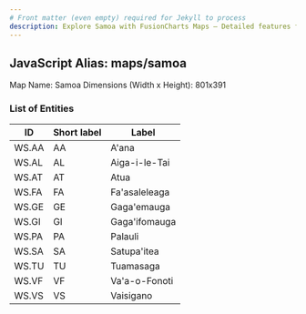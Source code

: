 ```yaml
---
# Front matter (even empty) required for Jekyll to process
description: Explore Samoa with FusionCharts Maps – Detailed features for seamless integration. Try now & enhance your data visualization today! 
---
```


## JavaScript Alias: maps/samoa

Map Name: Samoa
Dimensions (Width x Height): 801x391





### List of Entities

ID | Short label | Label
---|---|---|
WS.AA|AA|A'ana
WS.AL|AL|Aiga-i-le-Tai
WS.AT|AT|Atua
WS.FA|FA|Fa'asaleleaga
WS.GE|GE|Gaga'emauga
WS.GI|GI|Gaga'ifomauga
WS.PA|PA|Palauli
WS.SA|SA|Satupa'itea
WS.TU|TU|Tuamasaga
WS.VF|VF|Va'a-o-Fonoti
WS.VS|VS|Vaisigano